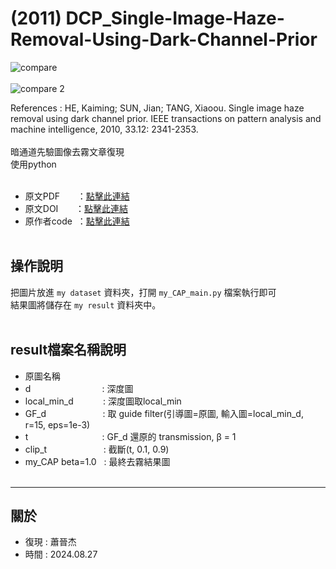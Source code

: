 # (2011) DCP_Single-Image-Haze-Removal-Using-Dark-Channel-Prior
![compare](https://github.com/user-attachments/assets/4b746475-9951-48d8-ac08-85ff9cfa873a)<br><br>
![compare 2](https://github.com/user-attachments/assets/a7f97f8d-5d0d-4171-9873-8b66655423c9)


References : HE, Kaiming; SUN, Jian; TANG, Xiaoou. Single image haze removal using dark channel prior. IEEE transactions on pattern analysis and machine intelligence, 2010, 33.12: 2341-2353.<br><br>
暗通道先驗圖像去霧文章復現<br>
使用python<br><br>
- 原文PDF &nbsp;&nbsp;&nbsp;&nbsp;&nbsp;&nbsp;：[點擊此連結](https://ieeexplore.ieee.org/stamp/stamp.jsp?arnumber=7128396)
- 原文DOI &nbsp;&nbsp;&nbsp;&nbsp;&nbsp;&nbsp;：[點擊此連結](https://doi.org/10.1109/TIP.2015.2446191)
- 原作者code &nbsp;：[點擊此連結](https://github.com/JiamingMai/Color-Attenuation-Prior-Dehazing)<br><br>


操作說明 
---
把圖片放進 `my dataset` 資料夾，打開 `my_CAP_main.py` 檔案執行即可<br>
結果圖將儲存在 `my result` 資料夾中。<br><br>


result檔案名稱說明
---
- 原圖名稱
- d &nbsp;&nbsp;&nbsp;&nbsp;&nbsp;&nbsp;&nbsp;&nbsp;&nbsp;&nbsp;&nbsp;&nbsp;&nbsp;&nbsp;&nbsp;&nbsp;&nbsp;&nbsp;&nbsp;&nbsp;&nbsp;&nbsp;&nbsp;&nbsp;&nbsp;&nbsp;&nbsp; : 深度圖
- local_min_d &nbsp;&nbsp;&nbsp;&nbsp;&nbsp;&nbsp;&nbsp;&nbsp;&nbsp;&nbsp; : 深度圖取local_min
- GF_d &nbsp;&nbsp;&nbsp;&nbsp;&nbsp;&nbsp;&nbsp;&nbsp;&nbsp;&nbsp;&nbsp;&nbsp;&nbsp;&nbsp;&nbsp;&nbsp;&nbsp;&nbsp;&nbsp;&nbsp;&nbsp; : 取 guide filter(引導圖=原圖, 輸入圖=local_min_d, r=15, eps=1e-3)
- t &nbsp;&nbsp;&nbsp;&nbsp;&nbsp;&nbsp;&nbsp;&nbsp;&nbsp;&nbsp;&nbsp;&nbsp;&nbsp;&nbsp;&nbsp;&nbsp;&nbsp;&nbsp;&nbsp;&nbsp;&nbsp;&nbsp;&nbsp;&nbsp;&nbsp;&nbsp;&nbsp;&nbsp; : GF_d 還原的 transmission, &beta; = 1
- clip_t &nbsp;&nbsp;&nbsp;&nbsp;&nbsp;&nbsp;&nbsp;&nbsp;&nbsp;&nbsp;&nbsp;&nbsp;&nbsp;&nbsp;&nbsp;&nbsp;&nbsp;&nbsp;&nbsp;&nbsp;&nbsp; : 截斷(t, 0.1, 0.9)
- my_CAP beta=1.0 &nbsp; : 最終去霧結果圖<br><br>

---
關於
---

- 復現 : 蕭晉杰
- 時間 : 2024.08.27

